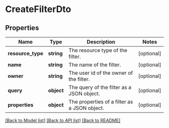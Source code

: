 # CreateFilterDto

## Properties
Name | Type | Description | Notes
------------ | ------------- | ------------- | -------------
**resource_type** | **string** | The resource type of the filter. | [optional] 
**name** | **string** | The name of the filter. | [optional] 
**owner** | **string** | The user id of the owner of the filter. | [optional] 
**query** | **object** | The query of the filter as a JSON object. | [optional] 
**properties** | **object** | The properties of a filter as a JSON object. | [optional] 

[[Back to Model list]](../../README.md#documentation-for-models) [[Back to API list]](../../README.md#documentation-for-api-endpoints) [[Back to README]](../../README.md)

